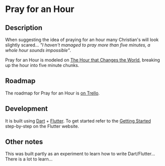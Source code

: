 # Pray for an Hour

## Description

When suggesting the idea of praying for an hour many Christian's will look slightly scared… _"I haven't managed to pray more than five minutes, a whole hour sounds impossible"_.

Pray for an Hour is modeled on [The Hour that Changes the World](https://goo.gl/37MceU), breaking up the hour into five minute chunks.

## Roadmap

The roadmap for Pray for an Hour is [on Trello](https://trello.com/b/vitsxzO3).

## Development

It is built using [Dart](https://www.dartlang.org/) + [Flutter](https://flutter.io/). To get started refer to the [Getting Started](https://flutter.io/docs/get-started/install) step-by-step on the Flutter website.

## Other notes

This was built partly as an experiment to learn how to write Dart/Flutter… There is a lot to learn…
